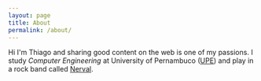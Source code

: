 ```yaml
---
layout: page
title: About
permalink: /about/
---
```


Hi I'm Thiago and sharing good content on the web is one of my passions. I study <i>Computer Engineering</i> at University of Pernambuco (<a href="http://www.poli.br" target="_blank">UPE</a>) and play in a rock band called <a href="http://www.soundcloud.com/nervaloficial" target="_blank">Nerval</a>.
